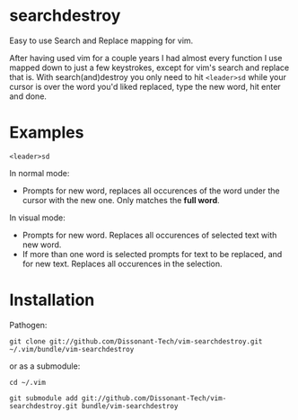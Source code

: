searchdestroy
=============

Easy to use Search and Replace mapping for vim.

After having used vim for a couple years I had almost every function I use mapped down to just a few keystrokes, 
except for vim's search and replace that is. With search(and)destroy you only need to hit `<leader>sd` while your cursor 
is over the word you'd liked replaced, type the new word, hit enter and done.

Examples
========

`<leader>sd`

In normal mode:
* Prompts for new word, replaces all occurences of the  word under the cursor with the new one. Only matches the __full word__.

In visual mode:
* Prompts for new word. Replaces all occurences of selected text with new word.
* If more than one word is selected prompts for text to be replaced, and for new text. Replaces all occurences in the selection.

Installation
============

Pathogen:

`git clone git://github.com/Dissonant-Tech/vim-searchdestroy.git ~/.vim/bundle/vim-searchdestroy`

or as a submodule:

```
cd ~/.vim

git submodule add git://github.com/Dissonant-Tech/vim-searchdestroy.git bundle/vim-searchdestroy
```

